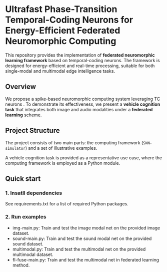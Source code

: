 # Ultrafast Phase-Transition Temporal-Coding Neurons for Energy-Efficient Federated Neuromorphic Computing

This repository provides the implementation of **federated neuromorphic learning framework** based on  temporal-coding neurons. The framework is designed for energy-efficient and real-time processing, suitable for both single-modal and multimodal edge intelligence tasks.

## Overview

We propose a spike-based neuromorphic computing system leveraging TC neurons . To demonstrate its effectiveness, we present a **vehicle cognition task** that integrates both image and audio modalities under a **federated learning** scheme.

## Project Structure
The project consists of two main parts: the computing framework (`SNN-simulator`) and a set of illustrative examples.

A vehicle cognition task is provided as a representative use case, where the computing framework is employed as a Python module.

## Quick start
### 1. Insatll dependencies
See requirements.txt for a list of required Python packages.

### 2. Run examples
* img-main.py: Train and test the image modal net on the provided image dataset.
* sound-main.py: Train and test the sound modal net on the provided sound dataset.
* multimodal.py: Train and test the multimodal net on the provided multimodal dataset.
* fl-fuse-main.py: Train and test the multimodal net in federated learning method.
